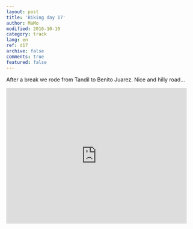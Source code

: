 ```yaml
---   
layout: post 
title: 'Biking day 17'  
author: MaMo 
modified: 2016-10-10
category: track 
lang: en 
ref: d17
archive: false 
comments: true 
featured: false 
--- 
```


 After a break we rode from Tandil to Benito Juarez. Nice and hilly road...                                                                                                                                                                                                                                                                                                          

<iframe width='480' height='360' src='http://track-kit.net/maps_s3/?v=embed&track=230703  
.gpx' frameborder='0' allowfullscreen></iframe>